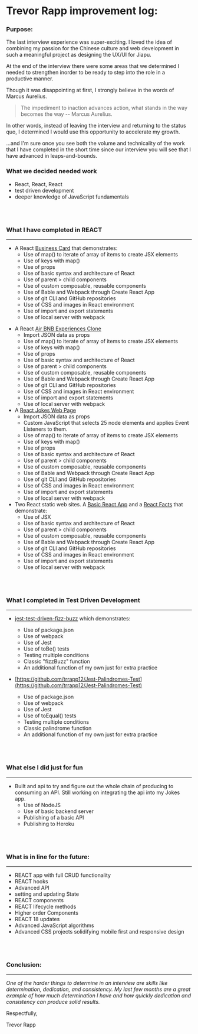 # Trevor Rapp improvement log:

### Purpose:

The last interview experience was super-exciting.  I loved the idea of combining my passion for the Chinese culture and web development in such a meaningful project as designing the UX/UI for Jiapu.  

At the end of the interview there were some areas that we determined I needed to strengthen inorder to be ready to step into the role in a productive manner. 

Though it was disappointing at first, I strongly believe in the words of Marcus Aurelius.

> The impediment to inaction advances action, what stands in the way becomes the way -- Marcus Aurelius. 

In other words, instead of leaving the interview and returning to the status quo, I determined I would use this opportunity to accelerate my growth. 

...and I'm sure once you see both the volume and technicality of the work that I have completed in the short time since our interview you will see that I have advanced in leaps-and-bounds. 

### What we decided needed work

* React, React, React
* test driven development
* deeper knowledge of JavaScript fundamentals

<br>
<br>

### What I have completed in REACT

---

- A React [Business Card](https://trrapp12.github.io/Trevor-Rapp-Electronic-Business-Card/) that demonstrates:
   * Use of map() to iterate of array of items to create JSX elements
   * Use of keys with map()
   * Use of props
   * Use of basic syntax and architecture of React
   * Use of parent > child components
   * Use of custom composable, reusable components
   * Use of Bable and Webpack through Create React App
   * Use of git CLI and GitHub repositories
   * Use of CSS and images in React environment
   * Use of import and export statements
   * Use of local server with webpack
* A React [Air BNB Experiences Clone](https://trrapp12.github.io/REACT-AirBNB-Clone/)
   * Import JSON data as props
   * Use of map() to iterate of array of items to create JSX elements
   * Use of keys with map()
   * Use of props
   * Use of basic syntax and architecture of React
   * Use of parent > child components
   * Use of custom composable, reusable components
   * Use of Bable and Webpack through Create React App
   * Use of git CLI and GitHub repositories
   * Use of CSS and images in React environment
   * Use of import and export statements
   * Use of local server with webpack
* A [React Jokes Web Page](https://trrapp12.github.io/React-Jokes/)
   * Import JSON data as props
   * Custom JavaScript that selects 25 node elements and applies Event Listeners to them. 
   * Use of map() to iterate of array of items to create JSX elements
   * Use of keys with map()
   * Use of props
   * Use of basic syntax and architecture of React
   * Use of parent > child components
   * Use of custom composable, reusable components
   * Use of Bable and Webpack through Create React App
   * Use of git CLI and GitHub repositories
   * Use of CSS and images in React environment
   * Use of import and export statements
   * Use of local server with webpack
* Two React static web sites.  A [Basic React App](https://trrapp12.github.io/my-app/) and a [React Facts](https://trrapp12.github.io/react-facts/) that demonstrate:
  * Use of JSX
  * Use of basic syntax and architecture of React
  * Use of parent > child components
  * Use of custom composable, reusable components
  * Use of Bable and Webpack through Create React App
  * Use of git CLI and GitHub repositories
  * Use of CSS and images in React environment
  * Use of import and export statements
  * Use of local server with webpack

<br>
<br>

### What I completed in Test Driven Development

---

  * [jest-test-driven-fizz-buzz](https://github.com/trrapp12/jest-test-driven-fizz-buzz) which demonstrates: 
    * Use of package.json
    * Use of webpack
    * Use of Jest
    * Use of toBe() tests
    * Testing multiple conditions
    * Classic "fizzBuzz" function
    * An additional function of my own just for extra practice
    
  * [https://github.com/trrapp12/Jest-Palindromes-Test](https://github.com/trrapp12/Jest-Palindromes-Test)
    *  Use of package.json
    *  Use of webpack
    *  Use of Jest
    *  Use of toEqual() tests
    *  Testing multiple conditions
    *  Classic palindrome function
    *  An additional function of my own just for extra practice

<br>
<br>


### What else I did just for fun

---

  * Built and api to try and figure out the whole chain of producing to consuming an API.  Still working on integrating the api into my Jokes app. 
    *  Use of NodeJS
    *  Use of basic backend server
    *  Publishing of a basic API
    *  Publishing to Heroku

<br>
<br>

### What is in line for the future: 

---

  * REACT app with full CRUD functionality
  * REACT hooks
  * Advanced API 
  * setting and updating State
  * REACT components
  * REACT lifecycle methods
  * Higher order Components
  * REACT 18 updates 
  * Advanced JavaScript algorithms
  * Advanced CSS projects solidifying mobile first and responsive design

<br>
<br>

### Conclusion: 

---

*One of the harder things to determine in an interview are skills like determination, dedication, and consistency.  My last few months are a great example of how much determination I have and how quickly dedication and consistency can produce solid results.*

Respectfully, 

Trevor Rapp
